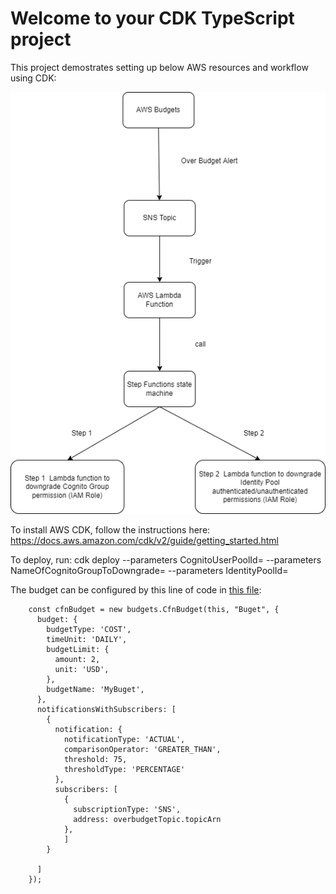 # Welcome to your CDK TypeScript project
This project demostrates setting up below AWS resources and workflow using CDK:

![Workflow](./readme/workflow.drawio.png)

To install AWS CDK, follow the instructions here: https://docs.aws.amazon.com/cdk/v2/guide/getting_started.html

To deploy, run:
   cdk deploy --parameters CognitoUserPoolId=<congito pool id> --parameters NameOfCognitoGroupToDowngrade=<cognito group you want downgraded> --parameters IdentityPoolId=<identity pool id>

The budget can be configured by this line of code in [this file](./lib/aws_cdk_budget_watcher_handler-stack.ts):

```
    const cfnBudget = new budgets.CfnBudget(this, "Buget", {
      budget: {
        budgetType: 'COST',
        timeUnit: 'DAILY',
        budgetLimit: {
          amount: 2,
          unit: 'USD',
        },
        budgetName: 'MyBuget',
      },
      notificationsWithSubscribers: [
        {
          notification: {
            notificationType: 'ACTUAL',
            comparisonOperator: 'GREATER_THAN',
            threshold: 75, 
            thresholdType: 'PERCENTAGE'
          },
          subscribers: [
            {
              subscriptionType: 'SNS',
              address: overbudgetTopic.topicArn
            },
            ]
        }

      ]
    });
```
